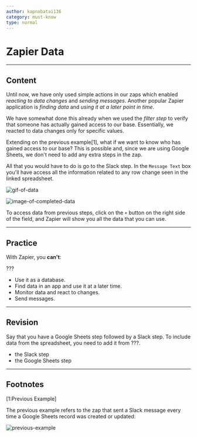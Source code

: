 ```yaml
---
author: kapnobatai136
category: must-know
type: normal
---
```


# Zapier Data


---

## Content

Until now, we have only used simple actions in our zaps which enabled *reacting to data changes* and *sending messages*. Another popular Zapier application is *finding data* and *using it at a later point in time*.

We have somewhat done this already when we used the *filter step* to verify that someone has actually gained access to our base. Essentially, we reacted to data changes only for specific values.

Extending on the previous example[1], what if we want to know who has gained access to our base? This is possible and, since we are using Google Sheets, we don't need to add any extra steps in the zap.

All that you would have to do is go to the Slack step. In the `Message Text` box you'll have access all the information related to any row change seen in the linked spreadsheet.

![gif-of-data](https://img.enkipro.com/90680a1d2f923084e64502d4d124b29c.gif)

![image-of-completed-data](https://img.enkipro.com/936b5a4e98e90a855f51334425e4fd5f.png)

To access data from previous steps, click on the `+` button on the right side of the field, and Zapier will show you all the data that you can use.


---

## Practice

With Zapier, you **can't**:

???

- Use it as a database.
- Find data in an app and use it at a later time.
- Monitor data and react to changes.
- Send messages.


---

## Revision

Say that you have a Google Sheets step followed by a Slack step. To include data from the spreadsheet, you need to add it from ???.

- the Slack step
- the Google Sheets step


---

## Footnotes

[1:Previous Example]

The previous example refers to the zap that sent a Slack message every time a Google Sheets record was created or updated:

![previous-example](https://img.enkipro.com/50de0285a6aa665f7ab1ee83e0c3a152.png)
 
